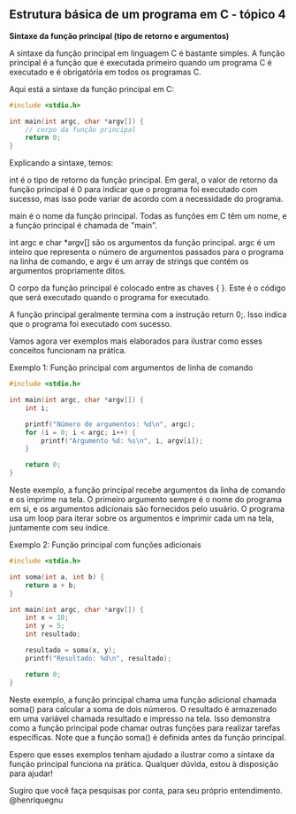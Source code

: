 ## Estrutura básica de um programa em C - tópico 4

**Sintaxe da função principal (tipo de retorno e argumentos)**

A sintaxe da função principal em linguagem C é bastante simples. A função principal é a função que é executada primeiro quando um programa C é executado e é obrigatória em todos os programas C.

Aqui está a sintaxe da função principal em C:

```c
#include <stdio.h>

int main(int argc, char *argv[]) {
    // corpo da função principal
    return 0;
}
```

Explicando a sintaxe, temos:

int é o tipo de retorno da função principal. Em geral, o valor de retorno da função principal é 0 para indicar que o programa foi executado com sucesso, mas isso pode variar de acordo com a necessidade do programa.

main é o nome da função principal. Todas as funções em C têm um nome, e a função principal é chamada de "main".

int argc e char *argv[] são os argumentos da função principal. argc é um inteiro que representa o número de argumentos passados para o programa na linha de comando, e argv é um array de strings que contém os argumentos propriamente ditos.

O corpo da função principal é colocado entre as chaves { }. Este é o código que será executado quando o programa for executado.

A função principal geralmente termina com a instrução return 0;. Isso indica que o programa foi executado com sucesso.

Vamos agora ver exemplos mais elaborados para ilustrar como esses conceitos funcionam na prática.

Exemplo 1: Função principal com argumentos de linha de comando

```c
#include <stdio.h>

int main(int argc, char *argv[]) {
    int i;

    printf("Número de argumentos: %d\n", argc);
    for (i = 0; i < argc; i++) {
        printf("Argumento %d: %s\n", i, argv[i]);
    }

    return 0;
}
```

Neste exemplo, a função principal recebe argumentos da linha de comando e os imprime na tela. O primeiro argumento sempre é o nome do programa em si, e os argumentos adicionais são fornecidos pelo usuário. O programa usa um loop para iterar sobre os argumentos e imprimir cada um na tela, juntamente com seu índice.

Exemplo 2: Função principal com funções adicionais

```c
#include <stdio.h>

int soma(int a, int b) {
    return a + b;
}

int main(int argc, char *argv[]) {
    int x = 10;
    int y = 5;
    int resultado;

    resultado = soma(x, y);
    printf("Resultado: %d\n", resultado);

    return 0;
}
```

Neste exemplo, a função principal chama uma função adicional chamada soma() para calcular a soma de dois números. O resultado é armazenado em uma variável chamada resultado e impresso na tela. Isso demonstra como a função principal pode chamar outras funções para realizar tarefas específicas. Note que a função soma() é definida antes da função principal.

Espero que esses exemplos tenham ajudado a ilustrar como a sintaxe da função principal funciona na prática. Qualquer dúvida, estou à disposição para ajudar!

Sugiro que você faça pesquisas por conta, para seu próprio entendimento. @henriquegnu
